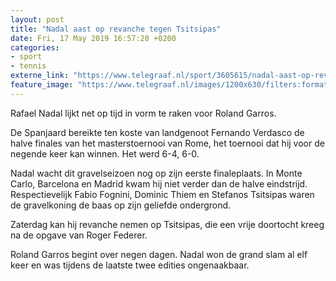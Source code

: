 ```yaml
---
layout: post
title: "Nadal aast op revanche tegen Tsitsipas"
date: Fri, 17 May 2019 16:57:20 +0200
categories: 
- sport 
- tennis 
externe_link: "https://www.telegraaf.nl/sport/3605615/nadal-aast-op-revanche-tegen-tsitsipas"
feature_image: "https://www.telegraaf.nl/images/1200x630/filters:format(jpeg):quality(80)/cdn-kiosk-api.telegraaf.nl/11fa4e88-78b4-11e9-8488-0218eaf05005.jpg"
---
```


<p class="intro">Rafael Nadal lijkt net op tijd in vorm te raken voor Roland Garros.</p> <p>De Spanjaard bereikte ten koste van landgenoot Fernando Verdasco de halve finales van het masterstoernooi van Rome, het toernooi dat hij voor de negende keer kan winnen. Het werd 6-4, 6-0.</p><p>Nadal wacht dit gravelseizoen nog op zijn eerste finaleplaats. In Monte Carlo, Barcelona en Madrid kwam hij niet verder dan de halve eindstrijd. Respectievelijk Fabio Fognini, Dominic Thiem en Stefanos Tsitsipas waren de gravelkoning de baas op zijn geliefde ondergrond.</p><p>Zaterdag kan hij revanche nemen op Tsitsipas, die een vrije doortocht kreeg na de opgave van Roger Federer.</p><p>Roland Garros begint over negen dagen. Nadal won de grand slam al elf keer en was tijdens de laatste twee edities ongenaakbaar.</p>
